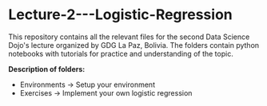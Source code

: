 # Lecture-2---Logistic-Regression

This repository contains all the relevant files for the second Data Science Dojo's lecture organized by GDG La Paz, Bolivia. The folders contain python notebooks with tutorials for practice and understanding of the topic. 

**Description of folders:**
* Environments -> Setup your environment
* Exercises -> Implement your own logistic regression
